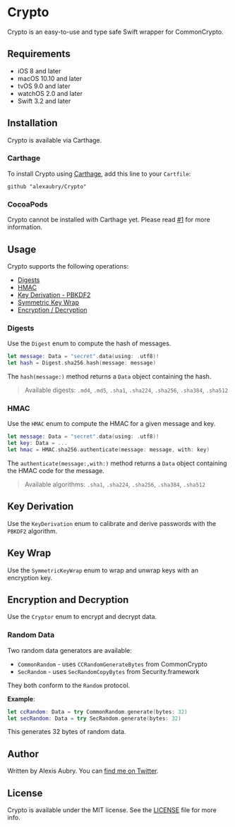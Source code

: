 # Crypto

Crypto is an easy-to-use and type safe Swift wrapper for CommonCrypto.

## Requirements

- iOS 8 and later
- macOS 10.10 and later
- tvOS 9.0 and later
- watchOS 2.0 and later
- Swift 3.2 and later

## Installation

Crypto is available via Carthage.

### Carthage

To install Crypto using [Carthage](https://github.com/Carthage/Carthage), add this line to your `Cartfile`:

~~~
github "alexaubry/Crypto"
~~~

### CocoaPods

Crypto cannot be installed with Carthage yet. Please read [#1](https://github.com/alexaubry/Crypto/issues/1) for more information.

## Usage

Crypto supports the following operations:

- [Digests](#digests)
- [HMAC](#hmac)
- [Key Derivation - PBKDF2](#key-derivation)
- [Symmetric Key Wrap](#key-wrap)
- [Encryption / Decryption](#encryption-and-decryption)

### Digests

Use the `Digest` enum to compute the hash of messages.

~~~swift
let message: Data = "secret".data(using: .utf8)!
let hash = Digest.sha256.hash(message: message)
~~~

The `hash(message:)` method returns a `Data` object containing the hash.

> Available digests: `.md4`, `.md5`, `.sha1`, `.sha224`, `.sha256`, `.sha384`, `.sha512`

### HMAC

Use the `HMAC` enum to compute the HMAC for a given message and key.

~~~swift
let message: Data = "secret".data(using: .utf8)!
let key: Data = ...
let hmac = HMAC.sha256.authenticate(message: message, with: key)
~~~

The `authenticate(message:,with:)` method returns a `Data` object containing the HMAC code for the message.

> Available algorithms: `.sha1`, `.sha224`, `.sha256`, `.sha384`, `.sha512`

## Key Derivation

Use the `KeyDerivation` enum to calibrate and derive passwords with the `PBKDF2` algorithm.

## Key Wrap

Use the `SymmetricKeyWrap` enum to wrap and unwrap keys with an encryption key.

## Encryption and Decryption

Use the `Cryptor` enum to encrypt and decrypt data.

### Random Data

Two random data generators are available:

- `CommonRandom` - uses `CCRandomGenerateBytes` from CommonCrypto
- `SecRandom` - uses `SecRandomCopyBytes` from Security.framework

They both conform to the `Random` protocol.

**Example**:

~~~swift
let ccRandom: Data = try CommonRandom.generate(bytes: 32)
let secRandom: Data = try SecRandom.generate(bytes: 32)
~~~

This generates 32 bytes of random data. 

## Author

Written by Alexis Aubry. You can [find me on Twitter](https://twitter.com/_alexaubry).

## License

Crypto is available under the MIT license. See the [LICENSE](LICENSE) file for more info.